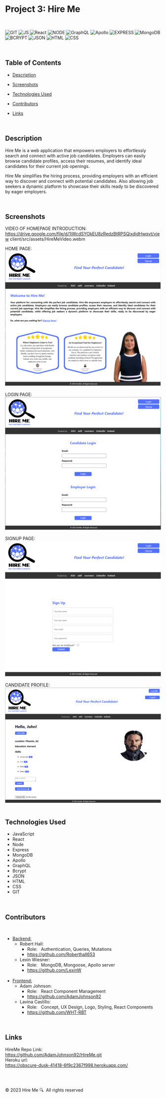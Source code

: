 # Project 3: Hire Me
<br>

![GIT](https://img.shields.io/badge/-GIT-F05032?logo=Git&logoColor=white)  ![JS](https://img.shields.io/badge/-JavaScript-yellow)  ![React](https://img.shields.io/badge/React-8A2BE2)  ![NODE](https://img.shields.io/badge/-NODE-orange)  ![GraphQL](https://img.shields.io/badge/-GraphQL-hotpink)  ![Apollo](https://img.shields.io/badge/-Apollo-lavender)  ![EXPRESS](https://img.shields.io/badge/Express-06c4ab)  ![MongoDB](https://img.shields.io/badge/-MongoDB-04b31e)  ![BCRYPT](https://img.shields.io/badge/Bcrypt-fcf003)  ![JSON](https://img.shields.io/badge/JSON-0F2BF2)  ![HTML](https://img.shields.io/badge/-HTML-gray)  ![CSS](https://img.shields.io/badge/-CSS-962026)   

<br> 

## Table of Contents


* [Description](#description)

* [Screenshots](#screenshots)

* [Technologies Used](#technologies-used)
 
* [Contributors](#contributors)

* [Links](#links)


<br>

## Description

Hire Me is a web application that empowers employers to effortlessly search and connect with active job candidates. Employers can easily browse candidate profiles, access their resumes, and identify ideal candidates for their current job openings.

Hire Me simplifies the hiring process, providing employers with an efficient way to discover and connect with potential candidates. Also allowing job seekers a dynamic platform to showcase their skills ready to be discovered by eager employers.

<br>

## Screenshots

VIDEO OF HOMEPAGE INTRODUCTION:
<br>
https://drive.google.com/file/d/1iWcdSYOkEU8zRedzBtRPSQixdidHwqvt/view
client/src/assets/HireMeVideo.webm

HOME PAGE:
![Home Page](client/src/assets/HomePage.png)
<br>
<br>
LOGIN PAGE:
![Login Page](client/src/assets/loginpage.png)
<br>
<br>
SIGNUP PAGE:
![Signup Page](client/src/assets/SignupPage.png)
<br>
<br>
CANDIDATE PROFILE:
![Candidate Profile](client/src/assets/CandidateProfile.png)
<br>
<br>


## Technologies Used

- JavaScript
- React
- Node
- Express
- MongoDB
- Apollo 
- GraphQL
- Bcrypt
- JSON
- HTML
- CSS
- GIT

<br>

## Contributors

<br>

- <u>Backend:</u>
  - Robert Hall:
    - Role: &nbsp; Authentication, Queries, Mutations 
    - https://github.com/Roberthall653 <br>
  - Lexin Wiesner: 
    - Role: &nbsp; MongoDB, Mongoose, Apollo server
    - https://github.com/LexinW
<br> <br>
- <u>Frontend:</u>
  - Adam Johnson:
    - Role: &nbsp; React Component Management 
    - https://github.com/AdamJohnson92 <br>
  - Lavina Castillo:<br>
    - Role: &nbsp; Concept, UX Design, Logo, Styling, React Components <br>
    - https://github.com/WHT-RBT 

<br>

## Links

HireMe Repo Link: <br>
  https://github.com/AdamJohnson92/HireMe.git <br>
Heroku url: <br>
  https://obscure-dusk-41418-6f9c2367f998.herokuapp.com/ 

<br>
<br>

&copy; 2023 Hire Me 🔍&nbsp;&nbsp;All rights reserved 
